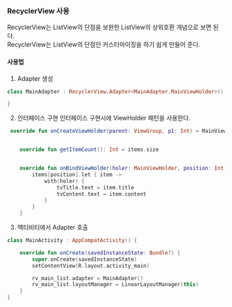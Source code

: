 ### RecyclerView 사용
RecyclerView는 ListView의 단점을 보완한 ListView의 상위호환 개념으로 보면 된다.  
RecyclerView는 ListView의 단점인 커스터마이징을 하기 쉽게 만들어 준다.  
#### 사용법
1. Adapter 생성
```kotlin
class MainAdapter : RecyclerView.Adapter<MainAdapter.MainViewHolder>() {

}
```
2. 인터페이스 구현
인터페이스 구현시에 ViewHolder 패턴을 사용한다.  
```kotlin
 override fun onCreateViewHolder(parent: ViewGroup, p1: Int) = MainViewHolder(parent)


    override fun getItemCount(): Int = items.size


    override fun onBindViewHolder(holer: MainViewHolder, position: Int) {
        items[position].let { item ->
            with(holer) {
                tvTitle.text = item.title
                tvContent.text = item.content
            }
        }
    }
```    
3. 액티비티에서 Adapter 호출 
```kotlin
class MainActivity : AppCompatActivity() {

    override fun onCreate(savedInstanceState: Bundle?) {
        super.onCreate(savedInstanceState)
        setContentView(R.layout.activity_main)

        rv_main_list.adapter = MainAdapter()
        rv_main_list.layoutManager = LinearLayoutManager(this)
    }
}
```

